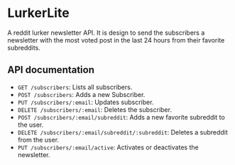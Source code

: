 # LurkerLite
A reddit lurker newsletter API. It is design to send the subscribers a
newsletter with the most voted post in the last 24 hours from their favorite subreddits. 

## API documentation
* `GET /subscribers`: Lists all subscribers.
* `POST /subscribers`: Adds a new Subscriber.
* `PUT /subscribers/:email`: Updates subscriber.
* `DELETE /subscribers/:email`: Deletes the subscriber.
* `POST /subscribers/:email/subreddit`: Adds a new favorite subreddit to the user.
* `DELETE /subscribers/:email/subreddit/:subreddit`: Deletes a subreddit from the user.
* `PUT /subscribers/:email/active`: Activates or deactivates the newsletter.
